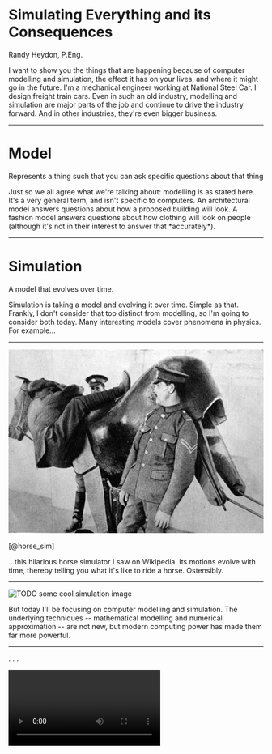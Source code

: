 # Simulating Everything and its Consequences

Randy Heydon, P.Eng.

<div class="notes">
I want to show you the things that are happening because of computer modelling and simulation, the effect it has on your lives, and where it might go in the future.  I'm a mechanical engineer working at National Steel Car.  I design freight train cars.  Even in such an old industry, modelling and simulation are major parts of the job and continue to drive the industry forward.  And in other industries, they're even bigger business.
</div>

---

# Model

Represents a thing such that you can ask specific questions about that thing

<div class="notes">
Just so we all agree what we're talking about: modelling is as stated here.  It's a very general term, and isn't specific to computers.  An architectural model answers questions about how a proposed building will look.  A fashion model answers questions about how clothing will look on people (although it's not in their interest to answer that *accurately*).
</div>

---

# Simulation

A model that evolves over time.

<div class="notes">
Simulation is taking a model and evolving it over time.  Simple as that.  Frankly, I don't consider that too distinct from modelling, so I'm going to consider both today.  Many interesting models cover phenomena in physics.  For example...
</div>

---

![TODO license, reference](content/Horse_simulator_WWI.jpg)

[@horse_sim]

<div class="notes">
...this hilarious horse simulator I saw on Wikipedia.  Its motions evolve with time, thereby telling you what it's like to ride a horse.  Ostensibly.
</div>

---

![TODO some cool simulation image](content/what)

<div class="notes">
But today I'll be focusing on computer modelling and simulation.  The underlying techniques -- mathematical modelling and numerical approximation -- are not new, but modern computing power has made them far more powerful.
</div>

---

. . .

<video controls src="content/Dynamic_Curving.webm"/>

[@Dynamic_Curving]

<div class="notes">
In my work as an engineer, I model and simulate extensively.  I do a fair bit of multibody dynamics; I take bodies as rigid masses, make connections between them, and see how they all move.  Here is the output from NUCARS, rail-specific multibody dynamics software, for a railcar being tested in what is known as Dynamic Curving, a standard test for suspension performance.  It's crazy, you go around a curve, and the rails start going up and down, and one of the rails goes in and out, and there's just a lot of stuff going on.  Let's watch it:

This box is the car body, and we've got the suspension and wheels down here, then the rails along the bottom.  We get into the curve, and... wow!  Look at it go!

So exciting!  Don't you love it?  No, you don't?  Okay, how about this:
</div>

---

<!--video controls src="content/kneething"/-->

<div class="notes">
Here is a finite element analysis of a knee joint from the Open Knee project that I worked on for my Master's thesis.  The finite element method is used for a number of things, but I use it (both here and in my current work) for finding stresses and deformations of solids under load. [TODO more description]
</div>

---

<div class="notes">
This is so cool we should watch more simulations!  [TODO more simulations]  So cool!
</div>

---

<div class="notes">
Okay, so maybe you don't think they're all that cool.  They're not very dramatic and, as you might have noticed, there isn't a whole lot of effort put into cool graphics.  Because all these simulations are focused on science.  For these, it's important that the simulations are very accurate, but only in a very narrow domain.

For example, those railcar simulations of mine only work as long as the train is on the tracks.  If the simulation ever gets cool enough that the train flies of the tracks?  In real life it would look cool, but that's the point where my simulation stops being at all useful.  Instead, the car just... floats off.  [TODO can I get a derailed or otherwise failed simulation?]  Because if you care about the car's performance, derailment is a total failure, and anything happening after doesn't change that fact.  So I don't bother simulating it right.

Now, you've probably figured out that the real purpose of these simulations is not to produce cool videos. [TODO more]
</div>

---

<div class="notes">
But if you want to see some prettier pictures, we can instead take a look in the art world.
</div>

---

[TODO video games physics clips: ragdolls, explosions...]

<div class="notes">
The obvious artistic application of simulation is in video games.  Tons of games incorporate some form of physics simulation.  You'll notice an important difference between these and the earlier scientific simulations: these must operate fast enough to respond to user input.  To accomplish this, they crank down the accuracy, using algorithms that are fast while representing reality only well enough to fool the player.  Take this clip from Goat Simulator, for example:
</div>

---

<video controls src="content/goat.webm"/>

<div class="notes">
The goat headbutts the gas tank, the gas tank explodes, and the goat is sent flying.  Then bounces off a tree.  Makes sense, right?  Now how would we simulate this accurately?
</div>

---

[TODO some comparable simulation]

<div class="notes">
We would probably have the goat's head as a rigid body; it makes contact with the tank, causing deformation and gradually losing momentum; the tank would start stretching and deforming; the internal pressure of the tank's gas would force against the deformed metal, eventually breaking through; the gas would escape; and we'd probably stop there cause that's when it gets complicated, and we already know the tank has broken.  Now, how does the game simulate it?  Well, the box around the headbutt intersects with the box around the tank, an explosion happens in a sphere around the contact, and the goat is given a high speed away from it.  That was a lot easier.  But with this method, we don't know the actual shape of the explosion, and we don't know if it would actually ignite, and we don't know if there would be any safe areas around the tank, and we don't know how fast the goat would be flung....  But it sure is fun this way.  And what makes it fun is that it all happens in real-time, where we can react to it and play with it, instead of waiting overnight for all the specifics to be calculated.

And that's the key factor that distinguishes video game simulation from scientific: the video game simulation *must* be performed fast enough for the player to live in it, and to hell with accuracy.  They can, and sometimes do, use the same techniques, but the video game has to be much faster.
</div>

---

...

[TODO film and static]

<div class="notes">
Simulation is also useful in non-interactive media.  Film, and even static images can be produced more quickly and attractively with simulations filling in the details.  In these cases, speed is obviously not as critical as in video games, and neither is the accuracy of science.  The most important part of these simulations is that it looks good.
</div>

---

[TODO neat things for the future of artsim; siggraph?]

---

[TODO neat things for the future of engsim]

---

[TODO sim limits]

---

[TODO brain sim]

---

[TODO sim intelligences and rights]

---

[TODO could we be sims?]

---

[TODO general effects on future lives]
